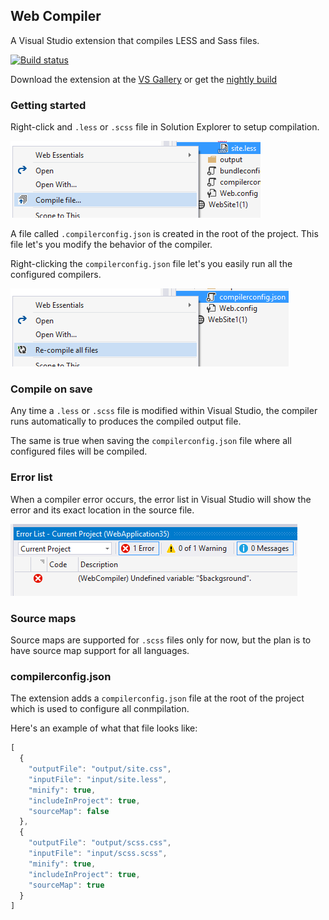 ## Web Compiler

A Visual Studio extension that compiles LESS and Sass files.

[![Build status](https://ci.appveyor.com/api/projects/status/kyk8vpst641r2n0r?svg=true)](https://ci.appveyor.com/project/madskristensen/webcompiler)

Download the extension at the
[VS Gallery](https://visualstudiogallery.msdn.microsoft.com/3b329021-cd7a-4a01-86fc-714c2d05bb6c)
or get the
[nightly build](http://vsixgallery.com/extension/148ffa77-d70a-407f-892b-9ee542346862/)

### Getting started

Right-click and `.less` or `.scss` file in Solution Explorer to
setup compilation.

![Compile file](art/contextmenu-compile.png)

A file called `.compilerconfig.json` is created in the root of the
project. This file let's you modify the behavior of the compiler.

Right-clicking the `compilerconfig.json` file let's you easily
run all the configured compilers.

![Recompile](art/contextmenu-recompile.png)

### Compile on save

Any time a `.less` or `.scss` file is modified within Visual Studio,
the compiler runs automatically to produces the compiled output file.

The same is true when saving the `compilerconfig.json` file where
all configured files will be compiled.

### Error list

When a compiler error occurs, the error list in Visual Studio
will show the error and its exact location in the source file.

![Error List](art/errorlist.png)

### Source maps

Source maps are supported for `.scss` files only for now, but the
plan is to have source map support for all languages.

### compilerconfig.json

The extension adds a `compilerconfig.json` file at the root of the
project which is used to configure all conmpilation.

Here's an example of what that file looks like:

```js
[
  {
    "outputFile": "output/site.css",
    "inputFile": "input/site.less",
    "minify": true,
    "includeInProject": true,
    "sourceMap": false
  },
  {
    "outputFile": "output/scss.css",
    "inputFile": "input/scss.scss",
    "minify": true,
    "includeInProject": true,
    "sourceMap": true
  }
]
```